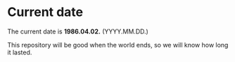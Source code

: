 # Current date

The current date is **1986.04.02.** (YYYY.MM.DD.)

This repository will be good when the world ends, so we will know how long it lasted.